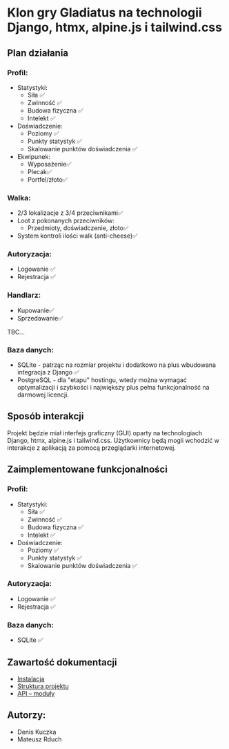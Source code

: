 # Klon gry Gladiatus na technologii Django, htmx, alpine.js i tailwind.css

## Plan działania

### Profil:
- Statystyki:
  - Siła ✅
  - Zwinność ✅
  - Budowa fizyczna ✅
  - Intelekt ✅
- Doświadczenie:
  - Poziomy ✅
  - Punkty statystyk ✅
  - Skalowanie punktów doświadczenia ✅
- Ekwipunek:
  - Wyposażenie✅
  - Plecak✅
  - Portfel/złoto✅

### Walka:
- 2/3 lokalizacje z 3/4 przeciwnikami✅
- Loot z pokonanych przeciwników:
  - Przedmioty, doświadczenie, złoto✅
- System kontroli ilości walk (anti-cheese)✅

### Autoryzacja:
- Logowanie ✅
- Rejestracja ✅

### Handlarz:
- Kupowanie✅
- Sprzedawanie✅

TBC...

### Baza danych:
- SQLite - patrząc na rozmiar projektu i dodatkowo na plus wbudowana integracja z Django ✅
- PostgreSQL - dla "etapu" hostingu, wtedy można wymagać optymalizacji i szybkości i największy plus pełna funkcjonalność na darmowej licencji.

## Sposób interakcji

Projekt będzie miał interfejs graficzny (GUI) oparty na technologiach Django, htmx, alpine.js i tailwind.css. Użytkownicy będą mogli wchodzić w interakcje z aplikacją za pomocą przeglądarki internetowej.

## Zaimplementowane funkcjonalności

### Profil:
- Statystyki:
  - Siła ✅
  - Zwinność ✅
  - Budowa fizyczna ✅
  - Intelekt ✅
- Doświadczenie:
  - Poziomy ✅
  - Punkty statystyk ✅
  - Skalowanie punktów doświadczenia ✅

### Autoryzacja:
- Logowanie ✅
- Rejestracja ✅

### Baza danych:
- SQLite ✅

## Zawartość dokumentacji

- [Instalacja](instalacja.md)
- [Struktura projektu](struktura.md)
- [API – moduły](api.md)

## Autorzy:
- Denis Kuczka
- Mateusz Rduch

